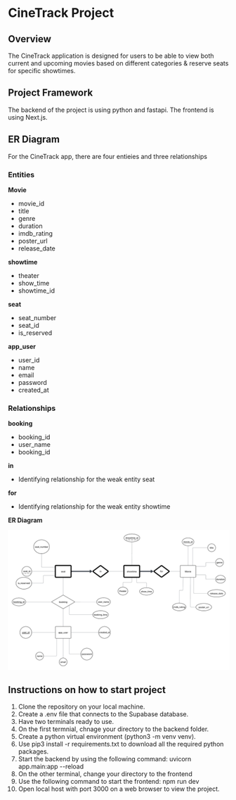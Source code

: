 # CineTrack Project

## Overview
The CineTrack application is designed for users to be able to view both current and upcoming movies based on different categories & reserve seats for specific showtimes.

## Project Framework
The backend of the project is using python and fastapi. 
The frontend is using Next.js.

## ER Diagram
For the CineTrack app, there are four entieies and three relationships

### Entities
**Movie**
- movie_id
- title
- genre
- duration
- imdb_rating
- poster_url
- release_date

**showtime**
- theater
- show_time
- showtime_id

**seat**
- seat_number
- seat_id
- is_reserved

**app_user**
- user_id
- name
- email
- password
- created_at

### Relationships
**booking**
- booking_id
- user_name
- booking_id

**in**
- Identifying relationship for the weak entity seat

**for**
- Identifying relationship for the weak entity showtime


**ER Diagram**

![ER Diagram](CSE_412_Project_1.png)

## Instructions on how to start project

1. Clone the repository on your local machine.
2. Create a .env file that connects to the Supabase database.
3. Have two terminals ready to use.
4. On the first termnial, chnage your directory to the backend folder.
5. Create a python virtual environment (python3 -m venv venv).
6. Use pip3 install -r requirements.txt to download all the required python packages.
7. Start the backend by using the following command: uvicorn app.main:app --reload
8. On the other terminal, change your directory to the frontend
9. Use the following command to start the frontend: npm run dev
10. Open local host with port 3000 on a web browser to view the project.
